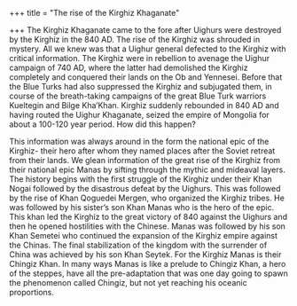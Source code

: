 +++
title = "The rise of the Kirghiz Khaganate"

+++
The Kirghiz Khaganate came to the fore after Uighurs were destroyed by
the Kirghiz in the 840 AD. The rise of the Kirghiz was shrouded in
mystery. All we knew was that a Uighur general defected to the Kirghiz
with critical information. The Kirghiz were in rebellion to avenage the
Uighur campaign of 740 AD, where the latter had demolished the Kirghiz
completely and conquered their lands on the Ob and Yennesei. Before that
the Blue Turks had also suppressed the Kirghiz and subjugated them, in
course of the breath-taking campaigns of the great Blue Turk warriors
Kueltegin and Bilge Kha’Khan. Kirghiz suddenly rebounded in 840 AD and
having routed the Uighur Khaganate, seized the empire of Mongolia for
about a 100-120 year period. How did this happen?

This information was always around in the form the national epic of the
Kirghiz- their hero after whom they named places after the Soviet
retreat from their lands. We glean information of the great rise of the
Kirghiz from their national epic Manas by sifting through the mythic and
mideaval layers. The history begins with the first struggle of the
Kirghiz under their Khan Nogai followed by the disastrous defeat by the
Uighurs. This was followed by the rise of Khan Qoguedei Mergen, who
organized the Kirghiz tribes. He was followed by his sister’s son Khan
Manas who is the hero of the epic. This khan led the Kirghiz to the
great victory of 840 against the Uighurs and then he opened hostilities
with the Chinese. Manas was followed by his son Khan Semetei who
continued the expansion of the Kirghiz empire against the Chinas. The
final stabilization of the kingdom with the surrender of China was
achieved by his son Khan Seytek. For the Kirghiz Manas is their Chingiz
Khan. In many ways Manas is like a prelude to Chingiz Khan, a hero of
the steppes, have all the pre-adaptation that was one day going to spawn
the phenomenon called Chingiz, but not yet reaching his oceanic
proportions.
